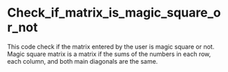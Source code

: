 # Check_if_matrix_is_magic_square_or_not
This code check if the matrix entered by the user is magic square or not. Magic square matrix is a matrix if the sums of the numbers in each row, each column, and both main diagonals are the same.
